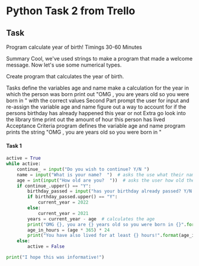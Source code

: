 # Python Task 2 from Trello

## Task 
Program calculate year of birth!
Timings
30-60 Minutes

Summary
Cool, we've used strings to make a program that made a welcome message. Now let's use some numerical types.

Create program that calculates the year of birth.

Tasks
define the variables age and name
make a calculation for the year in which the person was born
print out "OMG <person>, you are <age> years old so you were born in <year>" with the correct values
Second Part
prompt the user for input and re-assign the variable age and name
figure out a way to account for if the persons birthday has already happened this year or not
Extra
go look into the library time
print out the amount of hour this person has lived
Acceptance Criteria
program defines the variable age and name
program prints the string "OMG <person>, you are <age> years old so you were born in <year>"


#### Task 1
```python
active = True
while active:
    continue_ = input("Do you wish to continue? Y/N ")
    name = input("What is your name?  ")  # asks the use what their name is
    age = int(input("How old are you?  "))  # asks the user how old they are
    if continue_.upper() == "Y":
        birthday_passed = input("has your birthday already passed? Y/N ")
        if birthday_passed.upper() == "Y":
            current_year = 2022
        else:
            current_year = 2021
        years = current_year - age  # calculates the age
        print("OMG {}, you are {} years old so you were born in {}".format(name, age, years))  # prints out a statement containing the variables
        age_in_hours = (age * 365) * 24
        print("You have also lived for at least {} hours!".format(age_in_hours))
    else:
        active = False

print("I hope this was informative!")
```